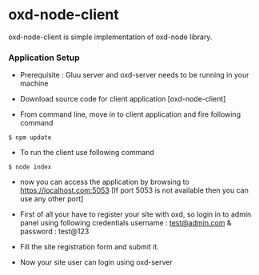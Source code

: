 # oxd-node-client

oxd-node-client is simple implementation of oxd-node library.

### Application Setup

- Prerequisite : Gluu server and oxd-server needs to be running in your machine

- Download source code for client application [oxd-node-client]

- From command line, move in to client application and fire following command

```
$ npm update
```
- To run the client use following command
```
$ node index
```

- now you can access the application by browsing to https://localhost.com:5053 [If port 5053 is not available then you can use any other port]

- First of all your have to register your site with oxd, so login in to admin panel using following credentials username : test@admin.com & password : test@123

- Fill the site registration form and submit it.

- Now your site user can login using oxd-server
